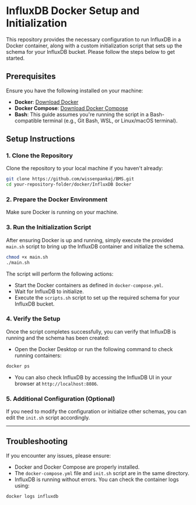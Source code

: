 # InfluxDB Docker Setup and Initialization

This repository provides the necessary configuration to run InfluxDB in a Docker container, along with a custom initialization script that sets up the schema for your InfluxDB bucket. Please follow the steps below to get started.

## Prerequisites

Ensure you have the following installed on your machine:

- **Docker**: [Download Docker](https://www.docker.com/get-started)
- **Docker Compose**: [Download Docker Compose](https://docs.docker.com/compose/install/)
- **Bash**: This guide assumes you're running the script in a Bash-compatible terminal (e.g., Git Bash, WSL, or Linux/macOS terminal).

## Setup Instructions

### 1. Clone the Repository

Clone the repository to your local machine if you haven't already:

```bash
git clone https://github.com/wissenpankaj/BMS.git
cd your-repository-folder/docker/InfluxDB Docker
```

### 2. Prepare the Docker Environment

Make sure Docker is running on your machine.

### 3. Run the Initialization Script

After ensuring Docker is up and running, simply execute the provided `main.sh` script to bring up the InfluxDB container and initialize the schema.

```bash
chmod +x main.sh
./main.sh
```

The script will perform the following actions:

- Start the Docker containers as defined in `docker-compose.yml`.
- Wait for InfluxDB to initialize.
- Execute the `scripts.sh` script to set up the required schema for your InfluxDB bucket.

### 4. Verify the Setup

Once the script completes successfully, you can verify that InfluxDB is running and the schema has been created:

- Open the Docker Desktop or run the following command to check running containers:

```bash
docker ps
```

- You can also check InfluxDB by accessing the InfluxDB UI in your browser at `http://localhost:8086`.

### 5. Additional Configuration (Optional)

If you need to modify the configuration or initialize other schemas, you can edit the `init.sh` script accordingly.

---

## Troubleshooting

If you encounter any issues, please ensure:

- Docker and Docker Compose are properly installed.
- The `docker-compose.yml` file and `init.sh` script are in the same directory.
- InfluxDB is running without errors. You can check the container logs using:

```bash
docker logs influxdb
```